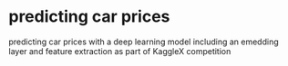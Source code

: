 # predicting car prices 
 predicting car prices with a deep learning model  including an emedding layer and feature extraction as part of KaggleX competition
